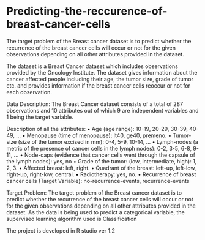 # Predicting-the-reccurence-of-breast-cancer-cells
The target problem of the Breast cancer dataset is to predict whether the recurrence of the breast cancer cells will occur or not for the given observations depending on all other attributes provided in the dataset.

The dataset is a Breast Cancer dataset which includes observations provided by the Oncology Institute. The dataset gives information about the cancer affected people including their age, the tumor size, grade of tumor etc. and provides information if the breast cancer cells reoccur or not for each observation. 

Data Description: 
The Breast Cancer dataset consists of a total of 287 observations and 10 attributes out of which 9 are independent variables and 1 being the target variable.

Description of all the attributes:
•	Age (age range): 10-19, 20-29, 30-39, 40-49, ...
•	Menopause (time of menopause): lt40, ge40, premeno.
•	Tumor-size (size of the tumor excised in mm): 0-4, 5-9, 10-14, ...
•	Lymph-nodes (a metric of the presence of cancer cells in the lymph nodes): 0-2, 3-5, 6-8, 9-11, ...
•	Node-caps (evidence that cancer cells went through the capsule of the lymph nodes): yes, no
•	Grade of the tumor: (low, intermediate, high): 1, 2, 3.
•	Affected breast: left, right.
•	Quadrant of the breast: left-up, left-low, right-up, right-low, central.
•	Radiotherapy: yes, no.
•	Recurrence of breast cancer cells (Target Variable):  no-recurrence-events, recurrence-events

Target Problem:
The target problem of the Breast cancer dataset is to predict whether the recurrence of the breast cancer cells will occur or not for the given observations depending on all other attributes provided in the dataset.
As the data is being used to predict a categorical variable, the supervised learning algorithm used is Classification

The project is developed in R studio ver 1.2

